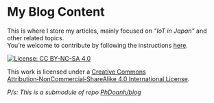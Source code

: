 # My Blog Content

This is where I store my articles, mainly focused on _"IoT in Japan"_ and other related topics.  
You’re welcome to contribute by following the instructions [here](article-contribution-guide.md).

[![License: CC BY-NC-SA 4.0](https://licensebuttons.net/l/by-nc-sa/4.0/88x31.png)](https://creativecommons.org/licenses/by-nc-sa/4.0/)

This work is licensed under a [Creative Commons Attribution‑NonCommercial‑ShareAlike 4.0 International License](https://creativecommons.org/licenses/by-nc-sa/4.0/).

*P/s: This is a submodule of repo [PhDoanh/blog](https://github.com/PhDoanh/blog)*